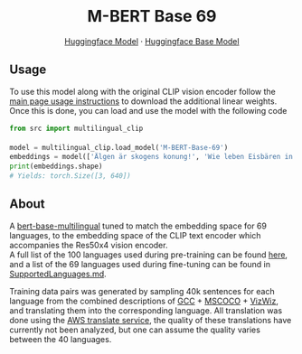 <br />
<p align="center">
  <h1 align="center">M-BERT Base 69</h1>
  
  <p align="center">  
    <a href="https://huggingface.co/M-CLIP/M-BERT-Base-69">Huggingface Model</a>
    ·
    <a href="https://huggingface.co/bert-base-multilingual-cased">Huggingface Base Model</a>
  </p>
</p>

## Usage
To use this model along with the original CLIP vision encoder follow the [main page usage instructions](https://github.com/FreddeFrallan/Multilingual-CLIP) to download the additional linear weights.
Once this is done, you can load and use the model with the following code
```python
from src import multilingual_clip

model = multilingual_clip.load_model('M-BERT-Base-69')
embeddings = model(['Älgen är skogens konung!', 'Wie leben Eisbären in der Antarktis?', 'Вы знали, что все белые медведи левши?'])
print(embeddings.shape)
# Yields: torch.Size([3, 640])
```

<!-- ABOUT THE PROJECT -->
## About
A [bert-base-multilingual](https://huggingface.co/bert-base-multilingual-cased) tuned to match the embedding space for 69 languages, to the embedding space of the CLIP text encoder which accompanies the Res50x4 vision encoder. <br>
A full list of the 100 languages used during pre-training can be found [here](https://github.com/google-research/bert/blob/master/multilingual.md#list-of-languages), and a list of the 69 languages used during fine-tuning can be found in [SupportedLanguages.md](Fine-Tune-Languages.md).

Training data pairs was generated by sampling 40k sentences for each language from the combined descriptions of [GCC](https://ai.google.com/research/ConceptualCaptions/) + [MSCOCO](https://cocodataset.org/#home) + [VizWiz](https://vizwiz.org/tasks-and-datasets/image-captioning/), and translating them into the corresponding language.
All translation was done using the [AWS translate service](https://aws.amazon.com/translate/), the quality of these translations have currently not been analyzed, but one can assume the quality varies between the 40 languages.

<!---
## Evaluation
A non-rigorous qualitative evaluation shows that for the languages French, German, Spanish, Russian, Swedish and Greek it seemingly yields respectable results for most instances. The exception being that Greeks are apparently unable to recognize happy persons. <br>
When testing on Kannada, a language which was included during pre-training but not fine-tuning, it performed close to random

<!---
The qualitative test was organized into two sets of images and their corresponding text descriptions. The texts were manually translated into each different test languages, where the two sets include the following images:
#### Set Nr 1
* A man on a motorcycle
* A green apple
* A bowl of fruits
* A bunch of bananas hanging from a tree
* A happy person laughing/smiling
* A sad person crying
#### Set Nr 2
The second set included only images of fruits, and non-realistic photoshopped images, in an attempt to increase the difficulty.
* A green apple
* A red apple
* A purple apple (photoshopped)
* A orange apple (photoshopped)
* A bowl of fruits
* A bunch of bananas hanging from a tree

<!---
### Results
The results depicted below are formatted so that each <b>column</b> represents the Softmax prediction over all the texts given the corresponding image. The images and matchings texts are ordered identically, hence a perfect solution would have 100 across the diagonal.

<!---
#### French
![Alt](Images/French-Both.png)
#### German
![Alt](Images/German-Both.png)
#### Spanish
![Alt](Images/Spanish-Both.png)
#### Russian
![Alt](Images/Russian-Both.png)
#### Swedish
![Alt](Images/M-Swedish-Both.png)
#### Greek
![Alt](Images/Greek-Both.png)
#### Kannada
Kannada was <b>not included</b> in the 40 fine-tuning languages, but included during language modelling pre-training
![Alt](Images/Kannada-Both.png)
